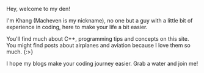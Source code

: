 Hey, welcome to my den!

I'm Khang (Macheven is my nickname), no one but a guy with a little bit of experience in coding, here to make your life a bit easier.

You'll find much about C++, programming tips and concepts on this site. 
You might find posts about airplanes and aviation because I love them so much. {:>}

I hope my blogs make your coding journey easier. Grab a water and join me!
